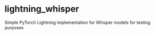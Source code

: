 # lightning_whisper
Simple PyTorch Lightning implementation for Whisper models for testing purposes
